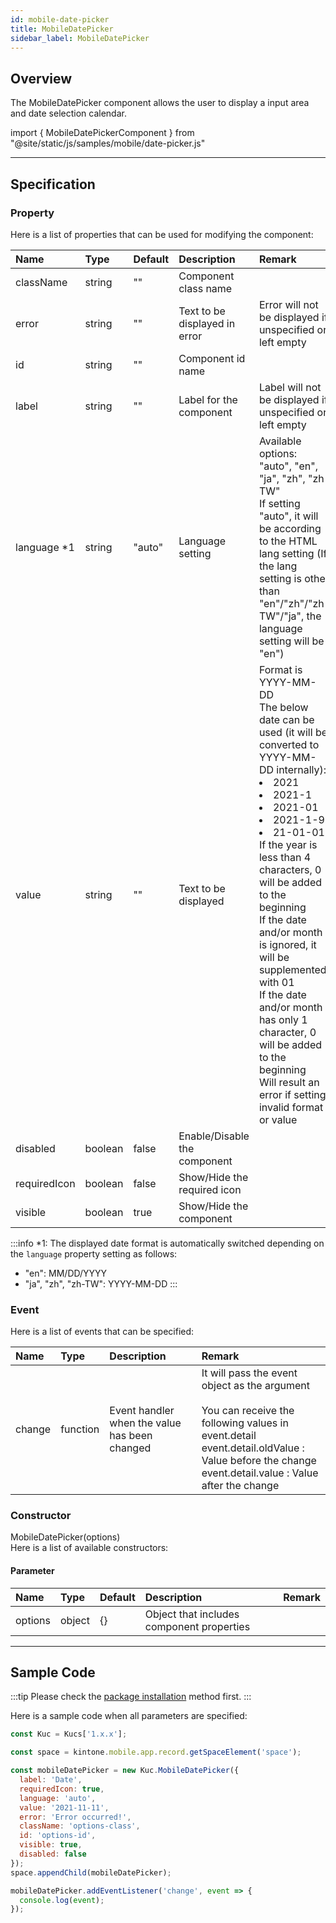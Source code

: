 ```yaml
---
id: mobile-date-picker
title: MobileDatePicker
sidebar_label: MobileDatePicker
---
```


## Overview

The MobileDatePicker component allows the user to display a input area and date selection calendar.

import { MobileDatePickerComponent } from "@site/static/js/samples/mobile/date-picker.js"

<MobileDatePickerComponent />

---

## Specification

### Property

Here is a list of properties that can be used for modifying the component:

| Name | Type | Default | Description | Remark |
| :--- | :--- | :--- | :--- | :--- |
| className | string | ""  | Component class name | |
| error | string | ""  | Text to be displayed in error | Error will not be displayed if unspecified or left empty |
| id | string | ""  | Component id name | |
| label | string | ""  | Label for the component | Label will not be displayed if unspecified or left empty |
| language *1 | string | "auto"  | Language setting | Available options: "auto", "en", "ja", "zh", "zh-TW"<br/>If setting "auto", it will be according to the HTML lang setting (If the lang setting is other than "en"/"zh"/"zh-TW"/"ja", the language setting will be "en") |
| value | string | ""  | Text to be displayed | Format is YYYY-MM-DD<br/>The below date can be used (it will be converted to YYYY-MM-DD internally):<li>2021</li><li>2021-1</li><li>2021-01</li><li>2021-1-9</li><li>21-01-01</li>If the year is less than 4 characters, 0 will be added to the beginning<br/>If the date and/or month is ignored, it will be supplemented with 01<br/>If the date and/or month has only 1 character, 0 will be added to the beginning<br/>Will result an error if setting invalid format or value |
| disabled | boolean | false | Enable/Disable the component | |
| requiredIcon | boolean | false | Show/Hide the required icon | |
| visible | boolean | true | Show/Hide the component | |

:::info
*1: The displayed date format is automatically switched depending on the `language` property setting as follows:
- "en": MM/DD/YYYY
- "ja", "zh", "zh-TW": YYYY-MM-DD
:::

### Event

Here is a list of events that can be specified:

| Name | Type | Description | Remark |
| :--- | :--- | :--- | :--- |
| change | function | Event handler when the value has been changed | It will pass the event object as the argument<br/><br/>You can receive the following values in event.detail<br/>event.detail.oldValue : Value before the change<br/>event.detail.value : Value after the change |

### Constructor

MobileDatePicker(options)<br/>
Here is a list of available constructors:

#### Parameter

| Name | Type | Default | Description | Remark |
| :--- | :--- | :--- | :--- | :--- |
| options  | object | \{\} | Object that includes component properties |  |

---

## Sample Code

:::tip
Please check the [package installation](../../getting-started/quick-start.md#installation) method first.
:::

Here is a sample code when all parameters are specified:

```javascript
const Kuc = Kucs['1.x.x'];

const space = kintone.mobile.app.record.getSpaceElement('space');

const mobileDatePicker = new Kuc.MobileDatePicker({
  label: 'Date',
  requiredIcon: true,
  language: 'auto',
  value: '2021-11-11',
  error: 'Error occurred!',
  className: 'options-class',
  id: 'options-id',
  visible: true,
  disabled: false
});
space.appendChild(mobileDatePicker);

mobileDatePicker.addEventListener('change', event => {
  console.log(event);
});
```